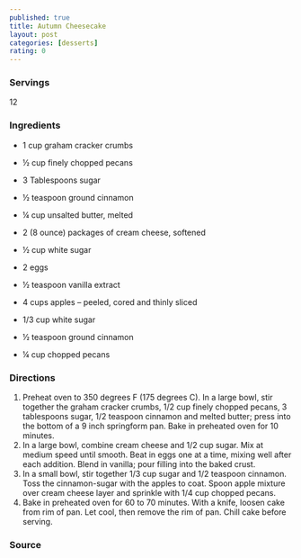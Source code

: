 ```yaml
---
published: true
title: Autumn Cheesecake
layout: post
categories: [desserts]
rating: 0
---
```

### Servings
12

### Ingredients
- 1 cup graham cracker crumbs
- ½ cup finely chopped pecans
- 3 Tablespoons sugar
- ½ teaspoon ground cinnamon
- ¼ cup unsalted butter, melted

- 2 (8 ounce) packages of cream cheese, softened
- ½ cup white sugar
- 2 eggs
- ½ teaspoon vanilla extract
- 4 cups apples – peeled, cored and thinly sliced
- 1/3 cup white sugar
- ½ teaspoon ground cinnamon
- ¼ cup chopped pecans

### Directions
1. Preheat oven to 350 degrees F (175 degrees C). In a large bowl, stir together the graham cracker crumbs, 1/2 cup finely chopped pecans, 3 tablespoons sugar, 1/2 teaspoon cinnamon and melted butter; press into the bottom of a 9 inch springform pan. Bake in preheated oven for 10 minutes.
2. In a large bowl, combine cream cheese and 1/2 cup sugar. Mix at medium speed until smooth. Beat in eggs one at a time, mixing well after each addition. Blend in vanilla; pour filling into the baked crust.
3. In a small bowl, stir together 1/3 cup sugar and 1/2 teaspoon cinnamon. Toss the cinnamon-sugar with the apples to coat. Spoon apple mixture over cream cheese layer and sprinkle with 1/4 cup chopped pecans.
4. Bake in preheated oven for 60 to 70 minutes. With a knife, loosen cake from rim of pan. Let cool, then remove the rim of pan. Chill cake before serving.

### Source

